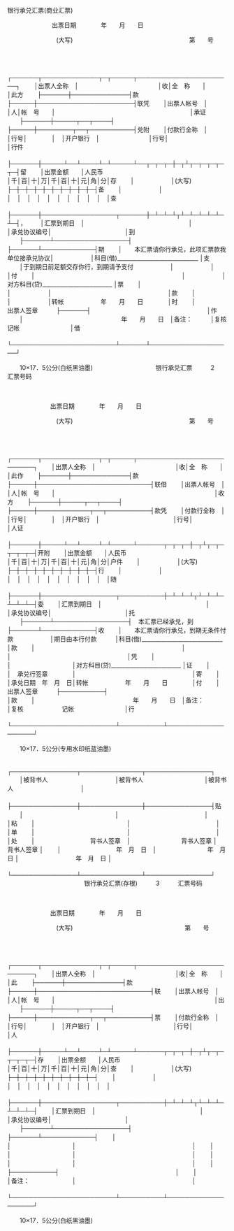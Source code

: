 



银行承兑汇票(商业汇票)



 

　　　　　　　 出票日期　　　　年　　月　　日

　　　　　　　　(大写)　　　　　　　　　　　　　　　　　　　第　　号

　　


　　┌──────┬─────────────┬─┬─────┬──────────────────────┐
　　│出票人全称　│　　　　　　　　　　　　　│收│全　称　　│　　　　　　　　　　　　　　　　　　　　　　│此方
　　├──────┼─────────────┤款├─────┼──────────────────────┤联凭
　　│出票人帐号　│　　　　　　　　　　　　　│人│帐　号　　│　　　　　　　　　　　　　　　　　　　　　　│承证
　　├──────┼─────┬──┬────┤　├─────┼────────┬──┬──────────┤兑附
　　│付款行全称　│　　　　　│行号│　　　　│　│开户银行　│　　　　　　　　│行号│　　　　　　　　　　│行件
　　├──────┼─────┴──┴────┴─┴─────┴──┬─┬─┬─┼─┬┴┬─┬─┬─┬─┬─┤留
　　│出票金额　　│人民币　　　　　　　　　　　　　　　　　　　　　│千│百│十│万│千│百│十│元│角│分│存
　　│　　　　　　│(大写)　　　　　　　　　　　　　　　　　　　　　├─┼─┼─┼─┼─┼─┼─┼─┼─┼─┤备
　　│　　　　　　│　　　　　　　　　　　　　　　　　　　　　　　　│　│　│　│　│　│　│　│　│　│　│查
　　├──────┼─────────────────┬──────┼─┴─┴─┴┬┴─┴─┴─┴─┴─┴─┤，
　　│汇票到期日　│　　　　　　　　　　　　　　　　　│　　　　　　│承兑协议编号│　　　　　　　　　　　　│到
　　├──────┴─────────────────┤　　　　　　├──────┴────────────┤期
　　│　　本汇票请你行承兑，此项汇票款我单位接承兑协议│　　　　　　│科目(借)_____________________________ │支
　　│于到期日前足额交存你行，到期请予支付　　　　　　│　　　　　　│　　　　　　　　　　　　　　　　　　　│付
　　│　　　　　　　　　　　　　　　　　　　　　　　　│　　　　　　│对方科目(贷)_________________________ │票
　　│　　　　　　　　　　　　　　　　　　　　　　　　│　　　　　　│　　　　　　　　　　　　　　　　　　　│款
　　│　　　　　　　　　　　　　　　　　　　　　　　　│　　　　　　│转帐　　　　　　年　　月　　日　　　　│时
　　│　　　　　　　　　　　　　　　　出票人签章　　　├──────┤　　　　　　　　　　　　　　　　　　　│作
　　│　　　　　　　　　　　　　　　　年　　月　　日　│备注：　　　│复核　　　　　　 记帐　　　　　　　　 │借
　　└────────────────────────┴──────┴───────────────────┘
　　


　　10×17．5公分(白纸黑油墨)　　　　　　　　　　 银行承兑汇票　　　2　　　汇票号码

　　　　　　　 

　　　　　　　出票日期　　　　年　　月　　日

　　　　　　　　(大写)　　　　　　　　　　　　　　　　　　　第　　号

　　


　　┌──────┬─────────────┬─┬─────┬──────────────────────────┐
　　│出票人全称　│　　　　　　　　　　　　　│收│全　称　　│　　　　　　　　　　　　　　　　　　　　　　　　　　│此作
　　├──────┼─────────────┤款├─────┼──────────────────────────┤联借
　　│出票人帐号　│　　　　　　　　　　　　　│人│帐　号　　│　　　　　　　　　　　　　　　　　　　　　　　　　　│收方
　　├──────┼─────┬──┬────┤　├─────┼────────────┬──┬──────────┤款凭
　　│付款行全称　│　　　　　│行号│　　　　│　│开户银行　│　　　　　　　　　　　　│行号│　　　　　　　　　　│人证
　　├──────┼─────┴──┴────┴─┴─────┴──────┬─┬─┬─┼─┬┴┬─┬─┬─┬─┬─┤开附
　　│出票金额　　│人民币　　　　　　　　　　　　　　　　　　　　　　　　　│千│百│十│万│千│百│十│元│角│分│户件
　　│　　　　　　│(大写)　　　　　　　　　　　　　　　　　　　　　　　　　├─┼─┼─┼─┼─┼─┼─┼─┼─┼─┤行
　　│　　　　　　│　　　　　　　　　　　　　　　　　　　　　　　　　　　　│　│　│　│　│　│　│　│　│　│　│随
　　├──────┼─────────────────┬──────────┼─┴─┴─┴┬┴─┴─┴─┴─┴─┴─┤委
　　│汇票到期日　│　　　　　　　　　　　　　　　　　│　　　　　　　　　　│承兑协议编号│　　　　　　　　　　　　│托
　　├──────┴─────────────────┤　本汇票已经承兑，到├──────┴────────────┤收
　　│　　本汇票请你行承兑，到期无条件付款　　　　　　│期日由本行付款　　　│科目(借)_____________________________ │款
　　│　　　　　　　　　　　　　　　　　　　　　　　　│　　　　　　　　　　│　　　　　　　　　　　　　　　　　　　│凭
　　│　　　　　　　　　　　　　　　　　　　　　　　　│　　　　　　　　　　│对方科目(贷)_________________________ │证
　　│　　　　　　　　　　　　　　　　　　　　　　　　│　承兑行签章　　　　│　　　　　　　　　　　　　　　　　　　│寄
　　│　　　　　　　　　　　　　　　　　　　　　　　　│承兑日期　年　月　日│转帐　　　　　　年　　月　　日　　　　│付
　　│　　　　　　　　　　　　　　　　出票人签章　　　├──────────┤　　　　　　　　　　　　　　　　　　　│款
　　│　　　　　　　　　　　　　　　　年　　月　　日　│备注：　　　　　　　│复核　　　　　　 记帐　　　　　　　　 │行
　　└────────────────────────┴──────────┴───────────────────┘
　　


　　10×17．5公分(专用水印纸蓝油墨)


　　┌───────────────┬──────────────┬───────────────┐
　　│被背书人　　　　　　　　　　　│被背书人　　　　　　　　　　│被背书人　　　　　　　　　　　│
　　├───────────────┼──────────────┼───────────────┤贴
　　│　　　　　　　　　　　　　　　│　　　　　　　　　　　　　　│　　　　　　　　　　　　　　　│粘
　　│　　　　　　　　　　　　　　　│　　　　　　　　　　　　　　│　　　　　　　　　　　　　　　│单
　　│　　　　　　　　　　　　　　　│　　　　　　　　　　　　　　│　　　　　　　　　　　　　　　│处
　　│　　　　　　　　　背书人签章　│　　　　　　　　 背书人签章 │　　　　　　　　　 背书人签章 │
　　│　　　　　　　　　年　月　日　│　　　　　　　　 年　月　日 │　　　　　　　　　 年　月　日 │
　　└───────────────┴──────────────┴───────────────┘
　　
　　　　　　　　　　 银行承兑汇票(存根)　　　3　　　汇票号码

　　　　　　　 

　　　　　　　出票日期　　　　年　　月　　日

　　　　　　　　(大写)　　　　　　　　　　　　　　　　　　 第　　号

　　


　　┌──────┬─────────────┬─┬─────┬──────────────────────────┐
　　│出票人全称　│　　　　　　　　　　　　　│收│全　称　　│　　　　　　　　　　　　　　　　　　　　　　　　　　│此
　　├──────┼─────────────┤款├─────┼──────────────────────────┤联
　　│出票人帐号　│　　　　　　　　　　　　　│人│帐　号　　│　　　　　　　　　　　　　　　　　　　　　　　　　　│出
　　├──────┼─────┬──┬────┤　├─────┼────────────┬──┬──────────┤票
　　│付款行全称　│　　　　　│行号│　　　　│　│开户银行　│　　　　　　　　　　　　│行号│　　　　　　　　　　│人
　　├──────┼─────┴──┴────┴─┴─────┴──────┬─┬─┬─┼─┬┴┬─┬─┬─┬─┬─┤存
　　│出票金额　　│人民币　　　　　　　　　　　　　　　　　　　　　　　　　│千│百│十│万│千│百│十│元│角│分│查
　　│　　　　　　│(大写)　　　　　　　　　　　　　　　　　　　　　　　　　├─┼─┼─┼─┼─┼─┼─┼─┼─┼─┤
　　│　　　　　　│　　　　　　　　　　　　　　　　　　　　　　　　　　　　│　│　│　│　│　│　│　│　│　│　│
　　├──────┼─────────────────┬──────────┼─┴─┴─┴┬┴─┴─┴─┴─┴─┴─┤
　　│汇票到期日　│　　　　　　　　　　　　　　　　　│　　　　　　　　　　│承兑协议编号│　　　　　　　　　　　　│
　　├──────┴─────────────────┤　　　　　　　　　　├──────┴────────────┤
　　│　　　　　　　　　　　　　　　　　　　　　　　　│　　　　　　　　　　│　　　　　　　　　　　　　　　　　　　│
　　│　　　　　　　　　　　　　　　　　　　　　　　　│　　　　　　　　　　│　　　　　　　　　　　　　　　　　　　│
　　│　　　　　　　　　　　　　　　　　　　　　　　　│　　　　　　　　　　│　　　　　　　　　　　　　　　　　　　│
　　│　　　　　　　　　　　　　　　　　　　　　　　　├──────────┤　　　　　　　　　　　　　　　　　　　│
　　│　　　　　　　　　　　　　　　　　　　　　　　　│备注：　　　　　　　│　　　　　　　　　　　　　　　　　　　│
　　└────────────────────────┴──────────┴───────────────────┘
　　


　　10×17．5公分(白纸黑油墨)

　　
